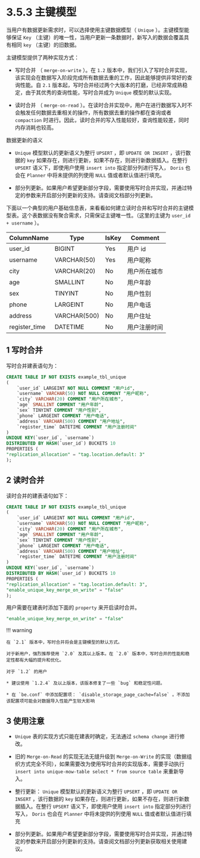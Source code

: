 # 3.5.3 主键模型

当用户有数据更新需求时，可以选择使用主键数据模型（ `Unique` ）。主键模型能够保证 `Key` （主键）的唯一性，当用户更新一条数据时，新写入的数据会覆盖具有相同 `key` （主键）的旧数据。

主键模型提供了两种实现方式：

* 写时合并 （ `merge-on-write` ）。在 `1.2` 版本中，我们引入了写时合并实现，该实现会在数据写入阶段完成所有数据去重的工作，因此能够提供非常好的查询性能。自 `2.1` 版本起，写时合并经过两个大版本的打磨，已经非常成熟稳定，由于其优秀的查询性能，写时合并成为 `Unique` 模型的默认实现。

* 读时合并 （ `merge-on-read` ）。在读时合并实现中，用户在进行数据写入时不会触发任何数据去重相关的操作，所有数据去重的操作都在查询或者 `compaction` 时进行。因此，读时合并的写入性能较好，查询性能较差，同时内存消耗也较高。

数据更新的语义

* `Unique` 模型默认的更新语义为整行 `UPSERT` ，即 `UPDATE OR INSERT` ，该行数据的 `key` 如果存在，则进行更新，如果不存在，则进行新数据插入。在整行 `UPSERT` 语义下，即使用户使用 `insert into` 指定部分列进行写入， `Doris` 也会在 `Planner` 中将未提供的列使用 `NULL` 值或者默认值进行填充。

* 部分列更新。如果用户希望更新部分字段，需要使用写时合并实现，并通过特定的参数来开启部分列更新的支持。请查阅文档部分列更新。

下面以一个典型的用户基础信息表，来看看如何建立读时合并和写时合并的主键模型表。这个表数据没有聚合需求，只需保证主键唯一性。（这里的主键为 `user_id + username` ）。

| ColumnName | Type | IsKey | Comment |
| -- | -- | -- | -- |
| user_id | BIGINT | Yes | 用户 id |
| username | VARCHAR(50) | Yes | 用户昵称 |
| city | VARCHAR(20) | No | 用户所在城市 |
| age | SMALLINT | No | 用户年龄 |
| sex | TINYINT | No | 用户性别 |
| phone | LARGEINT | No | 用户电话 |
| address | VARCHAR(500) | No | 用户住址 |
| register_time | DATETIME | No | 用户注册时间 |

## 1 写时合并

写时合并建表语句为：

```sql
CREATE TABLE IF NOT EXISTS example_tbl_unique
(
    `user_id` LARGEINT NOT NULL COMMENT "用户id",
    `username` VARCHAR(50) NOT NULL COMMENT "用户昵称",
    `city` VARCHAR(20) COMMENT "用户所在城市",
    `age` SMALLINT COMMENT "用户年龄",
    `sex` TINYINT COMMENT "用户性别",
    `phone` LARGEINT COMMENT "用户电话",
    `address` VARCHAR(500) COMMENT "用户地址",
    `register_time` DATETIME COMMENT "用户注册时间"
)
UNIQUE KEY(`user_id`, `username`)
DISTRIBUTED BY HASH(`user_id`) BUCKETS 10
PROPERTIES (
"replication_allocation" = "tag.location.default: 3"
);
```

## 2 读时合并

读时合并的建表语句如下：

```sql
CREATE TABLE IF NOT EXISTS example_tbl_unique
(
    `user_id` LARGEINT NOT NULL COMMENT "用户id",
    `username` VARCHAR(50) NOT NULL COMMENT "用户昵称",
    `city` VARCHAR(20) COMMENT "用户所在城市",
    `age` SMALLINT COMMENT "用户年龄",
    `sex` TINYINT COMMENT "用户性别",
    `phone` LARGEINT COMMENT "用户电话",
    `address` VARCHAR(500) COMMENT "用户地址",
    `register_time` DATETIME COMMENT "用户注册时间"
)
UNIQUE KEY(`user_id`, `username`)
DISTRIBUTED BY HASH(`user_id`) BUCKETS 10
PROPERTIES (
"replication_allocation" = "tag.location.default: 3",
"enable_unique_key_merge_on_write" = "false"
);
```

用户需要在建表时添加下面的 `property` 来开启读时合并。

```sql
"enable_unique_key_merge_on_write" = "false"
```

!!! warning

    在 `2.1` 版本中，写时合并将会是主键模型的默认方式。

    对于新用户，强烈推荐使用 `2.0` 及其以上版本。在 `2.0` 版本中，写时合并的性能和稳定性都有大幅的提升和优化。

    对于 `1.2` 的用户

    * 建议使用 `1.2.4` 及以上版本，该版本修复了一些 `bug` 和稳定性问题。

    * 在 `be.conf` 中添加配置项： `disable_storage_page_cache=false` 。不添加该配置项可能会对数据导入性能产生较大影响

## 3 使用注意

* `Unique` 表的实现方式只能在建表时确定，无法通过 `schema change` 进行修改。

* 旧的 `Merge-on-Read` 的实现无法无缝升级到 `Merge-on-Write` 的实现（数据组织方式完全不同），如果需要改为使用写时合并的实现版本，需要手动执行 `insert into unique-mow-table select * from source table` 来重新导入。

* 整行更新： `Unique` 模型默认的更新语义为整行 `UPSERT` ，即 `UPDATE OR INSERT` ，该行数据的 `key` 如果存在，则进行更新，如果不存在，则进行新数据插入。在整行 `UPSERT` 语义下，即使用户使用 `insert into` 指定部分列进行写入， `Doris` 也会在 `Planner` 中将未提供的列使用 `NULL` 值或者默认值进行填充

* 部分列更新。如果用户希望更新部分字段，需要使用写时合并实现，并通过特定的参数来开启部分列更新的支持。请查阅文档部分列更新获取相关使用建议。
